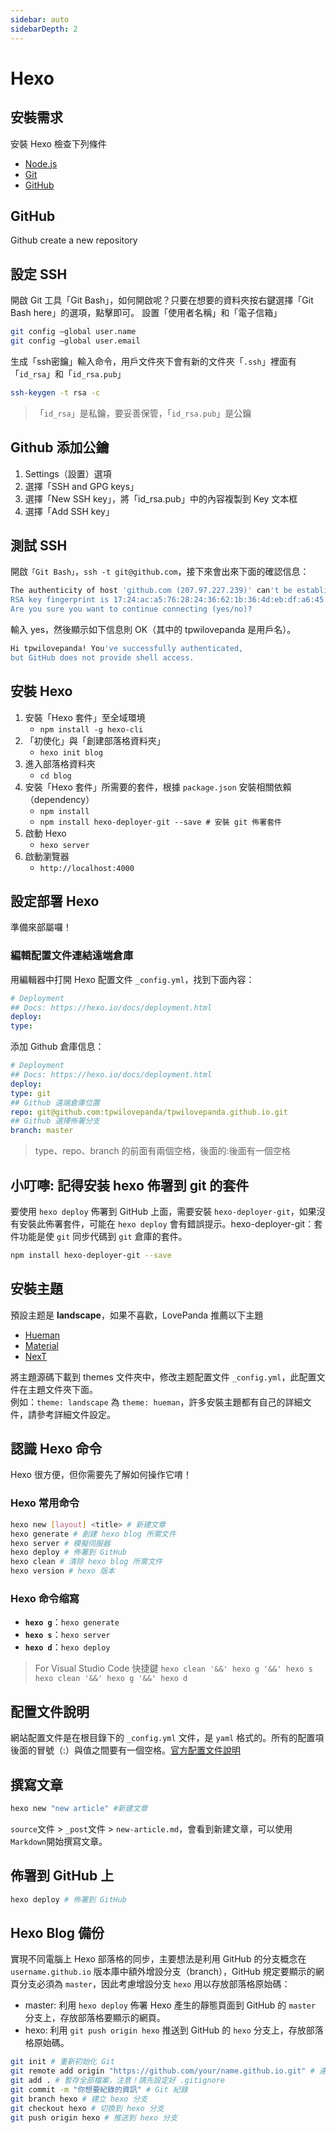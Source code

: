 ```yaml
---
sidebar: auto
sidebarDepth: 2
---
```


# Hexo

## 安裝需求

安裝 Hexo 檢查下列條件

* [Node.js](http://nodejs.org/)
* [Git](http://git-scm.com/)
* [GitHub](https://github.com/)

## GitHub

Github create a new repository

## 設定 SSH

開啟 Git 工具「Git Bash」，如何開啟呢？只要在想要的資料夾按右鍵選擇「Git Bash here」的選項，點擊即可。
設置「使用者名稱」和「電子信箱」

```bash
git config —global user.name
git config —global user.email
```

生成「ssh密鑰」輸入命令，用戶文件夾下會有新的文件夾「`.ssh`」裡面有「`id_rsa`」和「`id_rsa.pub`」

```bash
ssh-keygen -t rsa -c
```

> 「`id_rsa`」是私鑰，要妥善保管，「`id_rsa.pub`」是公鑰

## Github 添加公鑰

1. Settings（設置）選項
1. 選擇「SSH and GPG keys」
1. 選擇「New SSH key」，將「id_rsa.pub」中的內容複製到 Key 文本框
1. 選擇「Add SSH key」

## 測試 SSH

開啟`「Git Bash」`，`ssh -t git@github.com`，接下來會出來下面的確認信息：

```bash
The authenticity of host 'github.com (207.97.227.239)' can't be established.
RSA key fingerprint is 17:24:ac:a5:76:28:24:36:62:1b:36:4d:eb:df:a6:45.
Are you sure you want to continue connecting (yes/no)?
```

輸入 yes，然後顯示如下信息則 OK（其中的 tpwilovepanda 是用戶名）。

```bash
Hi tpwilovepanda! You've successfully authenticated,
but GitHub does not provide shell access.
```

## 安裝 Hexo

1. 安裝「Hexo 套件」至全域環境
    * `npm install -g hexo-cli`
1. 「初使化」與「創建部落格資料夾」
    * `hexo init blog`
1. 進入部落格資料夾
    * `cd blog`
1. 安裝「Hexo 套件」所需要的套件，根據 `package.json` 安裝相關依賴（dependency）
    * `npm install`
    * `npm install hexo-deployer-git --save # 安裝 git 佈署套件`
1. 啟動 Hexo
    * `hexo server`
1. 啟動瀏覽器
    * `http://localhost:4000`

## 設定部署 Hexo

準備來部屬囉！

### 編輯配置文件連結遠端倉庫

用編輯器中打開 Hexo 配置文件 `_config.yml`，找到下面內容：

```yaml
# Deployment
## Docs: https://hexo.io/docs/deployment.html
deploy:
type:
```

添加 Github 倉庫信息：

```yaml
# Deployment
## Docs: https://hexo.io/docs/deployment.html
deploy:
type: git
## Github 遠端倉庫位置
repo: git@github.com:tpwilovepanda/tpwilovepanda.github.io.git
## Github 選擇佈署分支
branch: master
```

> type、repo、branch 的前面有兩個空格，後面的:後面有一個空格

## 小叮嚀: 記得安装 hexo 佈署到 git 的套件

要使用 `hexo deploy` 佈署到 GitHub 上面，需要安裝 `hexo-deployer-git`，如果沒有安裝此佈署套件，可能在 `hexo deploy` 會有錯誤提示。hexo-deployer-git：套件功能是使 `git` 同步代碼到 `git` 倉庫的套件。

```bash
npm install hexo-deployer-git --save
```

## 安裝主題

預設主题是 **landscape**，如果不喜歡，LovePanda 推薦以下主題

* [Hueman](https://github.com/ppoffice/hexo-theme-hueman)
* [Material](https://github.com/viosey/hexo-theme-material)
* [NexT](https://github.com/iissnan/hexo-theme-next)

將主題源碼下載到 themes 文件夾中，修改主题配置文件 `_config.yml`，此配置文件在主題文件夾下面。  
例如：`theme: landscape` 為 `theme: hueman`，許多安裝主題都有自己的詳細文件，請參考詳細文件設定。

## 認識 Hexo 命令

Hexo 很方便，但你需要先了解如何操作它唷！

### Hexo 常用命令

```bash
hexo new [layout] <title> # 新建文章
hexo generate # 創建 hexo blog 所需文件
hexo server # 模擬伺服器
hexo deploy # 佈署到 GitHub
hexo clean # 清除 hexo blog 所需文件
hexo version # hexo 版本
```

### Hexo 命令缩寫

* **`hexo g`**：`hexo generate`
* **`hexo s`**：`hexo server`
* **`hexo d`**：`hexo deploy`

> For Visual Studio Code 快捷鍵
> `hexo clean '&&' hexo g '&&' hexo s`
> `hexo clean '&&' hexo g '&&' hexo d`

## 配置文件說明

網站配置文件是在根目錄下的 `_config.yml` 文件，是 `yaml` 格式的。所有的配置項後面的冒號（:）與值之間要有一個空格。[官方配置文件說明](https://hexo.io/zh-tw/docs/configuration.html)

## 撰寫文章

```bash
hexo new "new article" #新建文章
```

`source`文件 > `_post`文件 > `new-article.md`，會看到新建文章，可以使用`Markdown`開始撰寫文章。

## 佈署到 GitHub 上

```bash
hexo deploy # 佈署到 GitHub
```

## Hexo Blog 備份

實現不同電腦上 Hexo 部落格的同步，主要想法是利用 GitHub 的分支概念在 `username.github.io` 版本庫中額外增設分支（branch），GitHub 規定要顯示的網頁分支必須為 `master`，因此考慮增設分支 `hexo` 用以存放部落格原始碼：

* master: 利用 `hexo deploy` 佈署 Hexo 產生的靜態頁面到 GitHub 的 `master` 分支上，存放部落格要顯示的網頁。
* hexo: 利用 `git push origin hexo` 推送到 GitHub 的 `hexo` 分支上，存放部落格原始碼。

```bash
git init # 重新初始化 Git
git remote add origin "https://github.com/your/name.github.io.git" # 連線 GitHub 遠程倉庫
git add . # 暫存全部檔案，注意！請先設定好 .gitignore
git commit -m "你想要紀錄的資訊" # Git 紀錄
git branch hexo # 建立 hexo 分支
git checkout hexo # 切換到 hexo 分支
git push origin hexo # 推送到 hexo 分支
```
